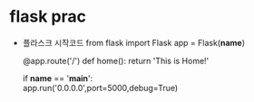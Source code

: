 # flask prac

- 플라스크 시작코드
  from flask import Flask
  app = Flask(**name**)

  @app.route('/')
  def home():
  return 'This is Home!'

  if **name** == '**main**':  
   app.run('0.0.0.0',port=5000,debug=True)
